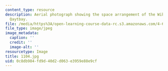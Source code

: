 ```yaml
---
content_type: resource
description: Aerial photograph showing the space arrangement of the Wikala of Sultan
  Qaytbay.
file: /media/https%3A/open-learning-course-data-rc.s3.amazonaws.com/4-615-the-architecture-of-cairo-spring-2002/0c8db984fd9d40d2d063e3959e88e9cf_1104.jpg
file_type: image/jpeg
image_metadata:
  caption: ''
  credit: ''
  image-alt: ''
resourcetype: Image
title: 1104.jpg
uid: 0c8db984-fd9d-40d2-d063-e3959e88e9cf
---
```


